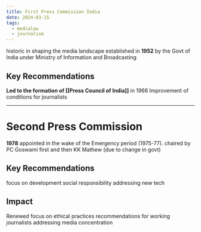 ```yaml
---
title: First Press Commission India
date: 2024-03-15
tags:
  - medialaw
  - journalism
---
```

historic in shaping the media landscape
established in **1952** by the Govt of India under Ministry of Information and Broadcasting
## Key Recommendations 
**Led to the formation of [[Press Council of India]]** in 1966
Improvement of conditions for journalists

---
# Second Press Commission
**1978**
appointed in the wake of the Emergency period (1975-77). 
chaired by PC Goswami first and then KK Mathew (due to change in govt)
## Key Recommendations
focus on development
social responsibility
addressing new tech

## Impact
Renewed focus on ethical practices
recommendations for working journalists
addressing media concentration 

